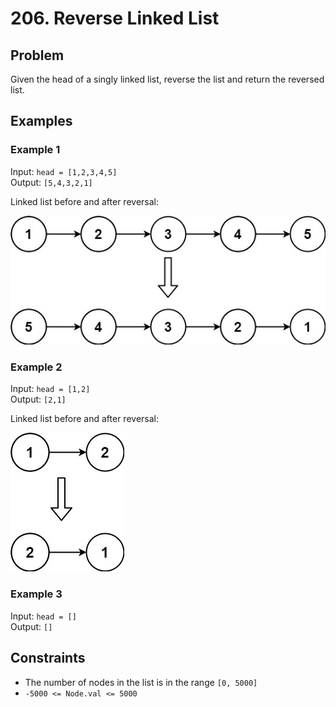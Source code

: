 # 206. Reverse Linked List

## Problem

Given the head of a singly linked list, reverse the list and return the reversed list.


## Examples

### Example 1

Input: `head = [1,2,3,4,5]`  
Output: `[5,4,3,2,1]`

Linked list before and after reversal:

![Example 1](images/ex_01.jpg)


### Example 2

Input: `head = [1,2]`  
Output: `[2,1]`

Linked list before and after reversal:

![Example 2](images/ex_02.jpg)


### Example 3

Input: `head = []`  
Output: `[]`

## Constraints

- The number of nodes in the list is in the range `[0, 5000]`
- `-5000 <= Node.val <= 5000`